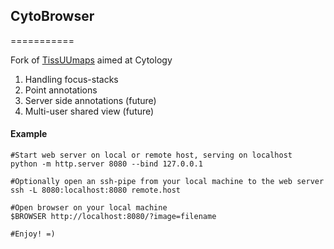 ## CytoBrowser
===========

Fork of [TissUUmaps](https://github.com/wahlby-lab/TissUUmaps) aimed at Cytology 

1. Handling focus-stacks
2. Point annotations
3. Server side annotations (future)
4. Multi-user shared view (future)


#### Example
```
#Start web server on local or remote host, serving on localhost
python -m http.server 8080 --bind 127.0.0.1

#Optionally open an ssh-pipe from your local machine to the web server
ssh -L 8080:localhost:8080 remote.host

#Open browser on your local machine
$BROWSER http://localhost:8080/?image=filename

#Enjoy! =)
```

